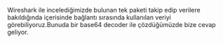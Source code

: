 Wireshark ile incelediğimizde bulunan tek paketi takip edip verilere bakıldığında içerisinde bağlantı sırasında kullanılan veriyi görebiliyoruz.Bunuda bir base64 decoder ile çözdüğümüzde bize cevap geliyor.

